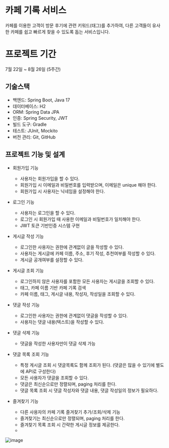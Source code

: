 # 카페 기록 서비스

카페를 이용한 고객이 방문 후기에 관련 키워드(태그)를 추가하여, 다른 고객들이 유사한 카페를 쉽고 빠르게 찾을 수 있도록 돕는 서비스입니다.

# 프로젝트 기간

7월 22일 ~ 8월 26일 (5주간)

## 기술스택 
- 백엔드: Spring Boot, Java 17
- 데이터베이스: H2 
- ORM: Spring Data JPA
- 인증: Spring Security, JWT
- 빌드 도구: Gradle
- 테스트: JUnit, Mockito
- 버전 관리: Git, GitHub

## 프로젝트 기능 및 설계

- 회원가입 기능
    - 사용자는 회원가입을 할 수 있다.
    - 회원가입 시 이메일과 비밀번호를 입력받으며, 이메일은 unique 해야 한다.
    - 회원가입 시 사용자는 닉네임을 설정해야 한다.

- 로그인 기능
    - 사용자는 로그인을 할 수 있다.
    - 로그인 시 회원가입 때 사용한 이메일과 비밀번호가 일치해야 한다.
    - JWT 토큰 기반인증 시스템 구현 
  
- 게시글 작성 기능
    - 로그인한 사용자는 권한에 관계없이 글을 작성할 수 있다.
    - 사용자는 게시글에 카페 이름, 주소, 후기 작성, 추천여부를 작성할 수 있다.
    - 게시글 공개여부를 설정할 수 있다.

- 게시글 조회 기능
    - 로그인하지 않은 사용자를 포함한 모든 사용자는 게시글을 조회할 수 있다.
    - 태그, 카페 이름 기반 카페 기록 검색
    - 카페 이름, 태그, 게시글 내용, 작성자, 작성일을 조회할 수 있다.

- 댓글 작성 기능
    - 로그인한 사용자는 권한에 관계없이 댓글을 작성할 수 있다.
    - 사용자는 댓글 내용(텍스트)을 작성할 수 있다.

- 댓글 삭제 기능
    - 댓글을 작성한 사용자만이 댓글 삭제 가능

- 댓글 목록 조회 기능
    - 특정 게시글 조회 시 댓글목록도 함께 조회가 된다. (댓글은 많을 수 있기에 별도에 API로 구성한다)
    - 모든 사용자가 댓글을 조회할 수 있다.
    - 댓글은 최신순으로만 정렬되며, paging 처리를 한다.
    - 댓글 목록 조회 시 댓글 작성자와 댓글 내용, 댓글 작성일의 정보가 필요하다.

- 즐겨찾기 기능
    - 다른 사용자의 카페 기록 즐겨찾기 추가/조회/삭제 기능
    - 즐겨찾기는 최신순으로만 정렬되며, paging 처리를 한다. 
    - 즐겨찾기 목록 조회 시 간략한 게시글 정보를 제공한다. 
    - 
![image](https://github.com/user-attachments/assets/c21bf5ac-ee96-4088-84c2-54e5248a5489)



